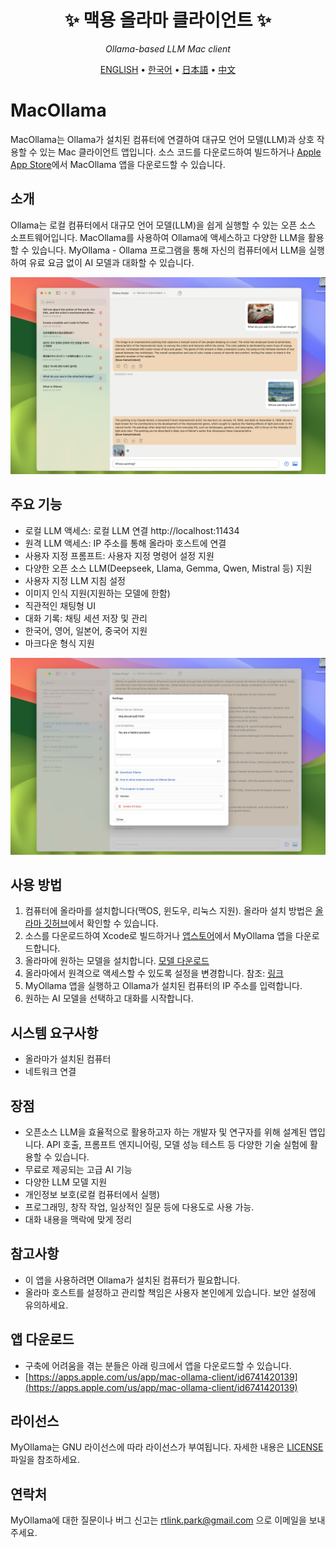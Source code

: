 <div align='center'>


# ✨ 맥용 올라마 클라이언트 ✨

_Ollama-based LLM Mac client_

[ENGLISH](README.md) •
[한국어](README_KR.md) •
[日本語](README_JP.md) •
[中文](README_CH.md)

</div>

#  MacOllama

MacOllama는 Ollama가 설치된 컴퓨터에 연결하여 대규모 언어 모델(LLM)과 상호 작용할 수 있는 Mac 클라이언트 앱입니다. 소스 코드를 다운로드하여 빌드하거나 [Apple App Store](https://apps.apple.com/us/app/mac-ollama-client/id6741420139)에서 MacOllama 앱을 다운로드할 수 있습니다.

##  소개

Ollama는 로컬 컴퓨터에서 대규모 언어 모델(LLM)을 쉽게 실행할 수 있는 오픈 소스 소프트웨어입니다.
MacOllama를 사용하여 Ollama에 액세스하고 다양한 LLM을 활용할 수 있습니다. MyOllama - Ollama 프로그램을 통해 자신의 컴퓨터에서 LLM을 실행하여 유료 요금 없이 AI 모델과 대화할 수 있습니다.

![포스터](image_en.jpg)

## 주요 기능

- 로컬 LLM 액세스: 로컬 LLM 연결 http://localhost:11434
- 원격 LLM 액세스: IP 주소를 통해 올라마 호스트에 연결
- 사용자 지정 프롬프트: 사용자 지정 명령어 설정 지원
- 다양한 오픈 소스 LLM(Deepseek, Llama, Gemma, Qwen, Mistral 등) 지원
- 사용자 지정 LLM 지침 설정
- 이미지 인식 지원(지원하는 모델에 한함) 
- 직관적인 채팅형 UI
- 대화 기록: 채팅 세션 저장 및 관리
- 한국어, 영어, 일본어, 중국어 지원
- 마크다운 형식 지원

![poster](image_settings.jpg)

##  사용 방법

1. 컴퓨터에 올라마를 설치합니다(맥OS, 윈도우, 리눅스 지원). 올라마 설치 방법은 [올라마 깃허브](https://ollama.com/download)에서 확인할 수 있습니다.
2. 소스를 다운로드하여 Xcode로 빌드하거나 [앱스토어](https://apps.apple.com/us/app/my-ollama/id6738298481)에서 MyOllama 앱을 다운로드합니다.
3. 올라마에 원하는 모델을 설치합니다. [모델 다운로드](https://ollama.com/search)
4. 올라마에서 원격으로 액세스할 수 있도록 설정을 변경합니다. 참조: [링크](http://practical.kr/?p=809) 
5. MyOllama 앱을 실행하고 Ollama가 설치된 컴퓨터의 IP 주소를 입력합니다.
6. 원하는 AI 모델을 선택하고 대화를 시작합니다.

##  시스템 요구사항

- 올라마가 설치된 컴퓨터
- 네트워크 연결

## 장점

- 오픈소스 LLM을 효율적으로 활용하고자 하는 개발자 및 연구자를 위해 설계된 앱입니다. API 호출, 프롬프트 엔지니어링, 모델 성능 테스트 등 다양한 기술 실험에 활용할 수 있습니다.
-  무료로 제공되는 고급 AI 기능
- 다양한 LLM 모델 지원
- 개인정보 보호(로컬 컴퓨터에서 실행)
- 프로그래밍, 창작 작업, 일상적인 질문 등에 다용도로 사용 가능.
-  대화 내용을 맥락에 맞게 정리

## 참고사항

- 이 앱을 사용하려면 Ollama가 설치된 컴퓨터가 필요합니다.
- 올라마 호스트를 설정하고 관리할 책임은 사용자 본인에게 있습니다. 보안 설정에 유의하세요.

##  앱 다운로드 

- 구축에 어려움을 겪는 분들은 아래 링크에서 앱을 다운로드할 수 있습니다.
- [https://apps.apple.com/us/app/mac-ollama-client/id6741420139](https://apps.apple.com/us/app/mac-ollama-client/id6741420139)

## 라이선스

MyOllama는 GNU 라이선스에 따라 라이선스가 부여됩니다. 자세한 내용은 [LICENSE](라이선스) 파일을 참조하세요.

## 연락처

MyOllama에 대한 질문이나 버그 신고는 rtlink.park@gmail.com 으로 이메일을 보내주세요.

